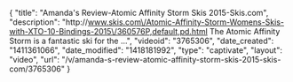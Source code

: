 {
    "title": "Amanda's Review-Atomic Affinity Storm Skis 2015-Skis.com",
    "description": "http:\/\/www.skis.com\/Atomic-Affinity-Storm-Womens-Skis-with-XTO-10-Bindings-2015\/360576P,default,pd.html The Atomic Affinity Storm is a fantastic ski for the ...",
    "videoid": "3765306",
    "date_created": "1411361066",
    "date_modified": "1418181992",
    "type": "captivate",
    "layout": "video",
    "url": "\/v\/amanda-s-review-atomic-affinity-storm-skis-2015-skis-com\/3765306"
}